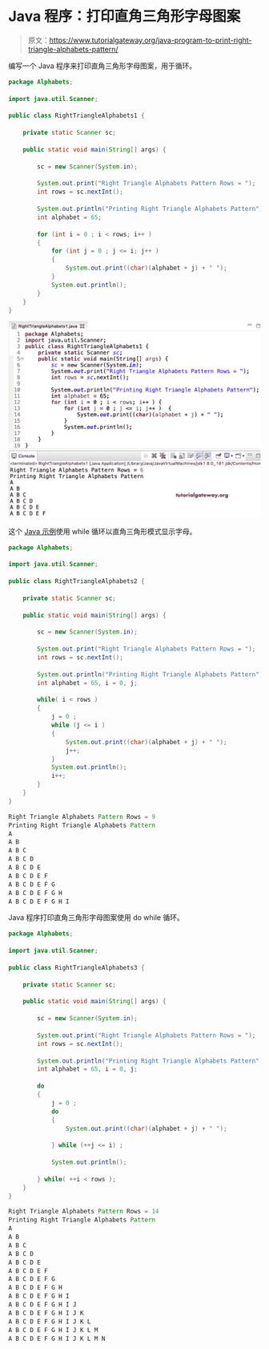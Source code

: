 # Java 程序：打印直角三角形字母图案

> 原文：<https://www.tutorialgateway.org/java-program-to-print-right-triangle-alphabets-pattern/>

编写一个 Java 程序来打印直角三角形字母图案，用于循环。

```java
package Alphabets;

import java.util.Scanner;

public class RightTriangleAlphabets1 {

	private static Scanner sc;

	public static void main(String[] args) {

		sc = new Scanner(System.in);	

		System.out.print("Right Triangle Alphabets Pattern Rows = ");
		int rows = sc.nextInt();

		System.out.println("Printing Right Triangle Alphabets Pattern");
		int alphabet = 65;

		for (int i = 0 ; i < rows; i++ ) 
		{
			for (int j = 0 ; j <= i; j++ ) 	
			{
				System.out.print((char)(alphabet + j) + " ");
			}
			System.out.println();
		}
	}
}
```

![Java Program to Print Right Triangle Alphabets Pattern](img/8e4a69fd11221ad72d8a60b74f87b688.png)

这个 [Java 示例](https://www.tutorialgateway.org/learn-java-programs/)使用 while 循环以直角三角形模式显示字母。

```java
package Alphabets;

import java.util.Scanner;

public class RightTriangleAlphabets2 {

	private static Scanner sc;

	public static void main(String[] args) {

		sc = new Scanner(System.in);	

		System.out.print("Right Triangle Alphabets Pattern Rows = ");
		int rows = sc.nextInt();

		System.out.println("Printing Right Triangle Alphabets Pattern");
		int alphabet = 65, i = 0, j;

		while( i < rows ) 
		{
			j = 0 ; 
			while (j <= i ) 	
			{
				System.out.print((char)(alphabet + j) + " ");
				j++;
			}
			System.out.println();
			i++;
		}
	}
}
```

```java
Right Triangle Alphabets Pattern Rows = 9
Printing Right Triangle Alphabets Pattern
A 
A B 
A B C 
A B C D 
A B C D E 
A B C D E F 
A B C D E F G 
A B C D E F G H 
A B C D E F G H I 
```

Java 程序打印直角三角形字母图案使用 do while 循环。

```java
package Alphabets;

import java.util.Scanner;

public class RightTriangleAlphabets3 {

	private static Scanner sc;

	public static void main(String[] args) {

		sc = new Scanner(System.in);	

		System.out.print("Right Triangle Alphabets Pattern Rows = ");
		int rows = sc.nextInt();

		System.out.println("Printing Right Triangle Alphabets Pattern");
		int alphabet = 65, i = 0, j;

		do
		{
			j = 0 ; 
			do 	
			{
				System.out.print((char)(alphabet + j) + " ");

			} while (++j <= i) ;

			System.out.println();

		} while( ++i < rows );
	}
}
```

```java
Right Triangle Alphabets Pattern Rows = 14
Printing Right Triangle Alphabets Pattern
A 
A B 
A B C 
A B C D 
A B C D E 
A B C D E F 
A B C D E F G 
A B C D E F G H 
A B C D E F G H I 
A B C D E F G H I J 
A B C D E F G H I J K 
A B C D E F G H I J K L 
A B C D E F G H I J K L M 
A B C D E F G H I J K L M N 
```
